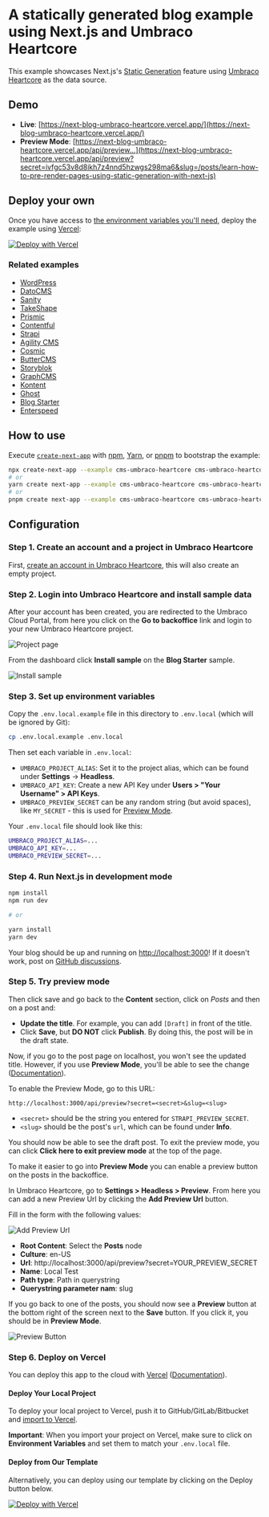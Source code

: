 # A statically generated blog example using Next.js and Umbraco Heartcore

This example showcases Next.js's [Static Generation](https://nextjs.org/docs/basic-features/pages) feature using [Umbraco Heartcore](https://umbraco.com/heartcore) as the data source.

## Demo

- **Live**: [https://next-blog-umbraco-heartcore.vercel.app/](https://next-blog-umbraco-heartcore.vercel.app/)
- **Preview Mode**: [https://next-blog-umbraco-heartcore.vercel.app/api/preview...](https://next-blog-umbraco-heartcore.vercel.app/api/preview?secret=ivfgc53v8d8ikh7z4nnd5hzwgs298ma6&slug=/posts/learn-how-to-pre-render-pages-using-static-generation-with-next-js)

## Deploy your own

Once you have access to [the environment variables you'll need](#step-3-set-up-environment-variables), deploy the example using [Vercel](https://vercel.com?utm_source=github&utm_medium=readme&utm_campaign=next-example):

[![Deploy with Vercel](https://vercel.com/button)](https://vercel.com/import/git?c=1&s=https://github.com/vercel/next.js/tree/canary/examples/cms-umbraco-heartcore&env=UMBRACO_PROJECT_ALIAS,UMBRACO_API_KEY,UMBRACO_PREVIEW_SECRET&envDescription=Required%20to%20connect%20the%20app%20with%20Umbraco%20Heartcore&envLink=https://vercel.link/cms-umbraco-heartcore-env)

### Related examples

- [WordPress](/examples/cms-wordpress)
- [DatoCMS](/examples/cms-datocms)
- [Sanity](/examples/cms-sanity)
- [TakeShape](/examples/cms-takeshape)
- [Prismic](/examples/cms-prismic)
- [Contentful](/examples/cms-contentful)
- [Strapi](/examples/cms-strapi)
- [Agility CMS](/examples/cms-agilitycms)
- [Cosmic](/examples/cms-cosmic)
- [ButterCMS](/examples/cms-buttercms)
- [Storyblok](/examples/cms-storyblok)
- [GraphCMS](/examples/cms-graphcms)
- [Kontent](/examples/cms-kontent)
- [Ghost](/examples/cms-ghost)
- [Blog Starter](/examples/blog-starter)
- [Enterspeed](/examples/with-enterspeed)

## How to use

Execute [`create-next-app`](https://github.com/vercel/next.js/tree/canary/packages/create-next-app) with [npm](https://docs.npmjs.com/cli/init), [Yarn](https://yarnpkg.com/lang/en/docs/cli/create/), or [pnpm](https://pnpm.io) to bootstrap the example:

```bash
npx create-next-app --example cms-umbraco-heartcore cms-umbraco-heartcore-app
# or
yarn create next-app --example cms-umbraco-heartcore cms-umbraco-heartcore-app
# or
pnpm create next-app --example cms-umbraco-heartcore cms-umbraco-heartcore-app
```

## Configuration

### Step 1. Create an account and a project in Umbraco Heartcore

First, [create an account in Umbraco Heartcore](https://umbraco.com/heartcore), this will also create an empty project.

### Step 2. Login into Umbraco Heartcore and install sample data

After your account has been created, you are redirected to the Umbraco Cloud Portal, from here you click on the **Go to backoffice** link and login to your new Umbraco Heartcore project.

![Project page](./docs/project-page.png)

From the dashboard click **Install sample** on the **Blog Starter** sample.

![Install sample](./docs/install-sample.png)

### Step 3. Set up environment variables

Copy the `.env.local.example` file in this directory to `.env.local` (which will be ignored by Git):

```bash
cp .env.local.example .env.local
```

Then set each variable in `.env.local`:

- `UMBRACO_PROJECT_ALIAS`: Set it to the project alias, which can be found under **Settings** -> **Headless**.
- `UMBRACO_API_KEY`: Create a new API Key under **Users > "Your Username" > API Keys**.
- `UMBRACO_PREVIEW_SECRET` can be any random string (but avoid spaces), like `MY_SECRET` - this is used for [Preview Mode](https://nextjs.org/docs/advanced-features/preview-mode).

Your `.env.local` file should look like this:

```bash
UMBRACO_PROJECT_ALIAS=...
UMBRACO_API_KEY=...
UMBRACO_PREVIEW_SECRET=...
```

### Step 4. Run Next.js in development mode

```bash
npm install
npm run dev

# or

yarn install
yarn dev
```

Your blog should be up and running on [http://localhost:3000](http://localhost:3000)! If it doesn't work, post on [GitHub discussions](https://github.com/vercel/next.js/discussions).

### Step 5. Try preview mode

Then click save and go back to the **Content** section, click on _Posts_ and then on a post and:

- **Update the title**. For example, you can add `[Draft]` in front of the title.
- Click **Save**, but **DO NOT** click **Publish**. By doing this, the post will be in the draft state.

Now, if you go to the post page on localhost, you won't see the updated title. However, if you use **Preview Mode**, you'll be able to see the change ([Documentation](/docs/advanced-features/preview-mode.md)).

To enable the Preview Mode, go to this URL:

```
http://localhost:3000/api/preview?secret=<secret>&slug=<slug>
```

- `<secret>` should be the string you entered for `STRAPI_PREVIEW_SECRET`.
- `<slug>` should be the post's `url`, which can be found under **Info**.

You should now be able to see the draft post. To exit the preview mode, you can click **Click here to exit preview mode** at the top of the page.

To make it easier to go into **Preview Mode** you can enable a preview button on the posts in the backoffice.

In Umbraco Heartcore, go to **Settings > Headless > Preview**. From here you can add a new Preview Url by clicking the **Add Preview Url** button.

Fill in the form with the following values:

![Add Preview Url](./docs/add-preview-url.png)

- **Root Content**: Select the **Posts** node
- **Culture**: en-US
- **Url**: http://localhost:3000/api/preview?secret=YOUR_PREVIEW_SECRET
- **Name**: Local Test
- **Path type**: Path in querystring
- **Querystring parameter nam**: slug

If you go back to one of the posts, you should now see a **Preview** button at the bottom right of the screen next to the **Save** button. If you click it, you should be in **Preview Mode**.

![Preview Button](./docs/preview-button.png)

### Step 6. Deploy on Vercel

You can deploy this app to the cloud with [Vercel](https://vercel.com?utm_source=github&utm_medium=readme&utm_campaign=next-example) ([Documentation](https://nextjs.org/docs/deployment)).

#### Deploy Your Local Project

To deploy your local project to Vercel, push it to GitHub/GitLab/Bitbucket and [import to Vercel](https://vercel.com/import/git?utm_source=github&utm_medium=readme&utm_campaign=next-example).

**Important**: When you import your project on Vercel, make sure to click on **Environment Variables** and set them to match your `.env.local` file.

#### Deploy from Our Template

Alternatively, you can deploy using our template by clicking on the Deploy button below.

[![Deploy with Vercel](https://vercel.com/button)](https://vercel.com/import/git?c=1&s=https://github.com/vercel/next.js/tree/canary/examples/cms-umbraco-heartcore&env=UMBRACO_PROJECT_ALIAS,UMBRACO_API_KEY,UMBRACO_PREVIEW_SECRET&envDescription=Required%20to%20connect%20the%20app%20with%20Umbraco%20Heartcore&envLink=https://vercel.link/cms-umbraco-heartcore-env)
